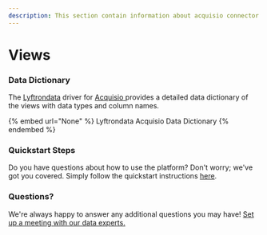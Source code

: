 ```yaml
---
description: This section contain information about acquisio connector views information
---
```


# Views

### Data Dictionary

The [Lyftrondata](https://www.lyftrondata.com/) driver for [Acquisio](None/)[ ](https://www.lyftrondata.com/integration/acquisio/)provides a detailed data dictionary of the views with data types and column names.

{% embed url="None" %}
Lyftrondata Acquisio Data Dictionary
{% endembed %}

### Quickstart Steps

Do you have questions about how to use the platform? Don't worry; we've got you covered. Simply follow the quickstart instructions [here](../README.md).

### Questions? <a href="#questions" id="questions"></a>

We're always happy to answer any additional questions you may have! [Set up a meeting with our data experts.](https://www.lyftrondata.com/book-a-meeting/)


